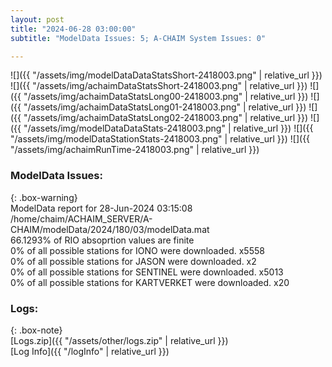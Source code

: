 ```yaml
---
layout: post
title: "2024-06-28 03:00:00"
subtitle: "ModelData Issues: 5; A-CHAIM System Issues: 0"

---
```


![]({{ "/assets/img/modelDataDataStatsShort-2418003.png" | relative_url }})
![]({{ "/assets/img/achaimDataStatsShort-2418003.png" | relative_url }})
![]({{ "/assets/img/achaimDataStatsLong00-2418003.png" | relative_url }})
![]({{ "/assets/img/achaimDataStatsLong01-2418003.png" | relative_url }})
![]({{ "/assets/img/achaimDataStatsLong02-2418003.png" | relative_url }})
![]({{ "/assets/img/modelDataDataStats-2418003.png" | relative_url }})
![]({{ "/assets/img/modelDataStationStats-2418003.png" | relative_url }})
![]({{ "/assets/img/achaimRunTime-2418003.png" | relative_url }})


### ModelData Issues:  
  
{: .box-warning}  
 ModelData report for 28-Jun-2024 03:15:08   
 /home/chaim/ACHAIM_SERVER/A-CHAIM/modelData/2024/180/03/modelData.mat   
 66.1293% of RIO absoprtion values are finite   
 0% of all possible stations for IONO were downloaded. x5558   
 0% of all possible stations for JASON were downloaded. x2   
 0% of all possible stations for SENTINEL were downloaded. x5013   
 0% of all possible stations for KARTVERKET were downloaded. x20   
  


### Logs:  
  
{: .box-note}  
[Logs.zip]({{ "/assets/other/logs.zip" | relative_url }})  
[Log Info]({{ "/logInfo" | relative_url }})  
